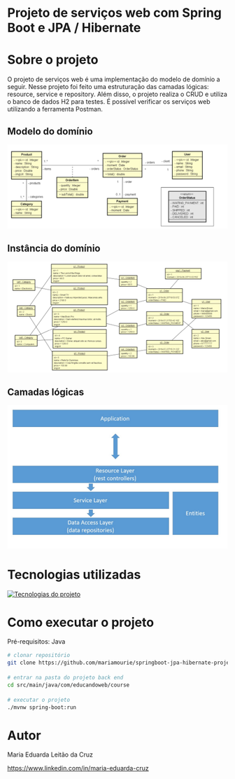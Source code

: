 # Projeto de serviços web com Spring Boot e JPA / Hibernate

# Sobre o projeto

O projeto de serviços web é uma implementação do modelo de domínio a seguir. Nesse projeto foi feito uma estruturação das camadas lógicas: resource, service e repository. Além disso, o projeto realiza o CRUD e utiliza o banco de dados H2 para testes. É possível verificar os serviços web utilizando a ferramenta Postman.

## Modelo do domínio
![Modelo do domínio](assets/img/domain-model.png)

## Instância do domínio
![Instância do domínio](assets/img/instance-domain.png)

## Camadas lógicas
![Camadas lógicas](assets/img/logical-layers.png)

# Tecnologias utilizadas

[![Tecnologias do projeto](https://skillicons.dev/icons?i=java,spring,hibernate,maven&theme=light)](https://skillicons.dev)
# Como executar o projeto

Pré-requisitos: Java 

```bash
# clonar repositório
git clone https://github.com/mariamourie/springboot-jpa-hibernate-project.git

# entrar na pasta do projeto back end
cd src/main/java/com/educandoweb/course

# executar o projeto
./mvnw spring-boot:run
```

# Autor

Maria Eduarda Leitão da Cruz

https://www.linkedin.com/in/maria-eduarda-cruz
